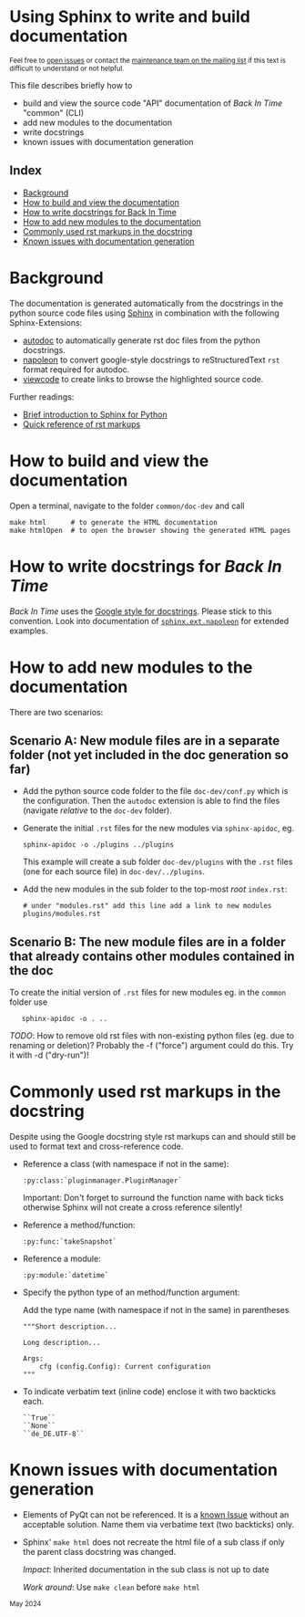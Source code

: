 <!--
SPDX-FileCopyrightText: 2022 Jürgen Altfeld (aryoda)

SPDX-License-Identifier: GPL-2.0-or-later

This file is part of the program "Back In Time" which is released under GNU
General Public License v2 (GPLv2). See file/folder LICENSE or go to
<https://spdx.org/licenses/GPL-2.0-or-later.html>
-->
# Using Sphinx to write and build documentation
<sub>Feel free to [open issues](https://github.com/bit-team/backintime/issues)
or contact the
[maintenance team on the mailing
list](https://mail.python.org/mailman3/lists/bit-dev.python.org/)
if this text is difficult to understand or not helpful.</sub>

This file describes briefly how to
- build and view the source code "API" documentation of _Back In Time_
  "common" (CLI)
- add new modules to the documentation
- write docstrings
- known issues with documentation generation

## Index

<!-- TOC start -->
- [Background](#background)
- [How to build and view the documentation](#how-to-build-and-view-the-documentation)
- [How to write docstrings for Back In Time](#how-to-write-docstrings-for-back-in-time)
- [How to add new modules to the documentation](#how-to-add-new-modules-to-the-documentation)
- [Commonly used rst markups in the docstring](#commonly-used-rst-markups-in-the-docstring)
- [Known issues with documentation generation](#known-issues-with-documentation-generation)
<!-- TOC end -->

# Background

The documentation is generated automatically from the docstrings in the python
source code files using [Sphinx](https://www.sphinx-doc.org/en/master/) in
combination with the following Sphinx-Extensions:

  - [autodoc](https://www.sphinx-doc.org/en/master/man/sphinx-apidoc.html) to
    automatically generate rst doc files from the python docstrings.
  - [napoleon](https://www.sphinx-doc.org/en/master/usage/extensions/napoleon.html)
    to convert google-style docstrings to reStructuredText `rst` format
    required for autodoc.
  - [viewcode](https://www.sphinx-doc.org/en/master/usage/extensions/napoleon.html)
    to create links to browse the highlighted source code.

Further readings:

 - [Brief introduction to Sphinx for Python](https://betterprogramming.pub/auto-documenting-a-python-project-using-sphinx-8878f9ddc6e9)
 - [Quick reference of rst markups](https://docutils.sourceforge.io/docs/user/rst/quickref.html)
 
# How to build and view the documentation

Open a terminal, navigate to the folder `common/doc-dev` and call

    make html      # to generate the HTML documentation
    make htmlOpen  # to open the browser showing the generated HTML pages

# How to write docstrings for _Back In Time_

_Back In Time_ uses the [Google style for
docstrings](https://google.github.io/styleguide/pyguide.html#38-comments-and-docstrings).
Please stick to this convention. Look into documentation of
[`sphinx.ext.napoleon`](https://www.sphinx-doc.org/en/master/usage/extensions/example_google.html#example-google)
for extended examples.

# How to add new modules to the documentation

There are two scenarios:

## Scenario A: New module files are in a separate folder (not yet included in the doc generation so far)

- Add the python source code folder to the file `doc-dev/conf.py` which is the
  configuration. Then the `autodoc` extension is able to find the files
  (navigate _relative_ to the `doc-dev` folder).
- Generate the initial `.rst` files for the new modules via `sphinx-apidoc`, eg.

      sphinx-apidoc -o ./plugins ../plugins

  This example will create a sub folder `doc-dev/plugins` with the `.rst`
  files (one for each source file) in `doc-dev/../plugins`.
- Add the new modules in the sub folder to the top-most _root_ `index.rst`:

      # under "modules.rst" add this line add a link to new modules
      plugins/modules.rst

## Scenario B: The new module files are in a folder that already contains other modules contained in the doc

To create the initial version of `.rst` files for new modules eg. in the `common` folder use

       sphinx-apidoc -o . ..

_TODO_: How to remove old rst files with non-existing python files (eg. due to
renaming or deletion)? Probably the -f ("force") argument could do this. Try it
with -d ("dry-run")!

# Commonly used rst markups in the docstring

Despite using the Google docstring style rst markups can and should still
be used to format text and cross-reference code.

- Reference a class (with namespace if not in the same):

      :py:class:`pluginmanager.PluginManager`

  Important: Don't forget to surround the function name with back ticks
  otherwise Sphinx will not create a cross reference silently!

- Reference a method/function:

      :py:func:`takeSnapshot`

- Reference a module:

      :py:module:`datetime`

- Specify the python type of an method/function argument:

  Add the type name (with namespace if not in the same) in parentheses

      """Short description...
      
      Long description...
      
      Args:
          cfg (config.Config): Current configuration
      """

- To indicate verbatim text (inline code) enclose it with two backticks each.

      ``True``
      ``None``
      ``de_DE.UTF-8``


# Known issues with documentation generation

- Elements of PyQt can not be referenced. It is a [known
  Issue](https://riverbankcomputing.com/pipermail/pyqt/2013-March/032528.html)
  without an acceptable solution. Name them via verbatime text (two backticks)
  only.
  
- Sphinx' ``make html`` does not recreate the html file of a sub class if only
  the parent class docstring was changed.

  _Impact_: Inherited documentation in the sub class is not up to date

  _Work around_: Use ``make clean`` before ``make html``

<sub>May 2024</sub>
